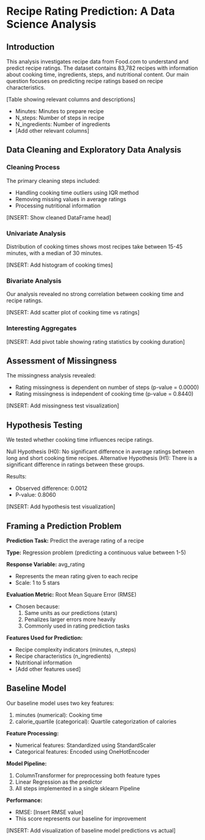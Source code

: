# Recipe Rating Prediction: A Data Science Analysis

## Introduction
This analysis investigates recipe data from Food.com to understand and predict recipe ratings. The dataset contains 83,782 recipes with information about cooking time, ingredients, steps, and nutritional content. Our main question focuses on predicting recipe ratings based on recipe characteristics.

[Table showing relevant columns and descriptions]
- Minutes: Minutes to prepare recipe
- N_steps: Number of steps in recipe
- N_ingredients: Number of ingredients
- [Add other relevant columns]

## Data Cleaning and Exploratory Data Analysis

### Cleaning Process
The primary cleaning steps included:
- Handling cooking time outliers using IQR method
- Removing missing values in average ratings
- Processing nutritional information

[INSERT: Show cleaned DataFrame head]

### Univariate Analysis
Distribution of cooking times shows most recipes take between 15-45 minutes, with a median of 30 minutes.

[INSERT: Add histogram of cooking times]

### Bivariate Analysis
Our analysis revealed no strong correlation between cooking time and recipe ratings.

[INSERT: Add scatter plot of cooking time vs ratings]

### Interesting Aggregates
[INSERT: Add pivot table showing rating statistics by cooking duration]

## Assessment of Missingness

The missingness analysis revealed:
- Rating missingness is dependent on number of steps (p-value = 0.0000)
- Rating missingness is independent of cooking time (p-value = 0.8440)

[INSERT: Add missingness test visualization]

## Hypothesis Testing
We tested whether cooking time influences recipe ratings.

Null Hypothesis (H0): No significant difference in average ratings between long and short cooking time recipes.
Alternative Hypothesis (H1): There is a significant difference in ratings between these groups.

Results:
- Observed difference: 0.0012
- P-value: 0.8060

[INSERT: Add hypothesis test visualization]

## Framing a Prediction Problem
**Prediction Task:** Predict the average rating of a recipe

**Type:** Regression problem (predicting a continuous value between 1-5)

**Response Variable:** avg_rating
- Represents the mean rating given to each recipe
- Scale: 1 to 5 stars

**Evaluation Metric:** Root Mean Square Error (RMSE)
- Chosen because:
  1. Same units as our predictions (stars)
  2. Penalizes larger errors more heavily
  3. Commonly used in rating prediction tasks

**Features Used for Prediction:**
- Recipe complexity indicators (minutes, n_steps)
- Recipe characteristics (n_ingredients)
- Nutritional information
- [Add other features used]

## Baseline Model
Our baseline model uses two key features:
1. minutes (numerical): Cooking time
2. calorie_quartile (categorical): Quartile categorization of calories

**Feature Processing:**
- Numerical features: Standardized using StandardScaler
- Categorical features: Encoded using OneHotEncoder

**Model Pipeline:**
1. ColumnTransformer for preprocessing both feature types
2. Linear Regression as the predictor
3. All steps implemented in a single sklearn Pipeline

**Performance:**
- RMSE: [Insert RMSE value]
- This score represents our baseline for improvement

[INSERT: Add visualization of baseline model predictions vs actual]